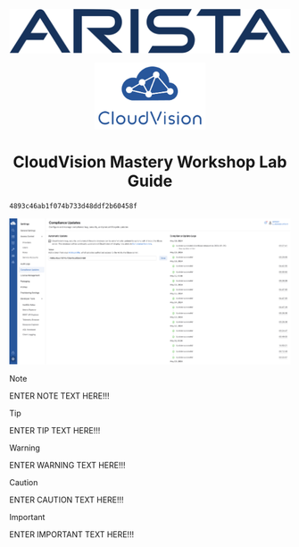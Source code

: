 <p align="center">
  <img img src="Images/2560px-Arista-networks-logo.svg.png" width="800" />
</p>

<p align="center">
  <img img src="Images/cloudvision-logo.png" width="200" />
</p>

<!-- title only -->
<h1 align="center"> CloudVision Mastery Workshop Lab Guide </h1>

<!-- Insert Code Block with Copy Functionality -->
```sh
4893c46ab1f074b733d48ddf2b60458f
```

<!-- Insert Image -->
<img src="Images/Lab2-1.png"/>

> [!NOTE]
> ENTER NOTE TEXT HERE!!!

> [!TIP]
> ENTER TIP TEXT HERE!!!


> [!WARNING]
> ENTER WARNING TEXT HERE!!!


> [!CAUTION]
> ENTER CAUTION TEXT HERE!!!


> [!IMPORTANT]  
> ENTER IMPORTANT TEXT HERE!!!
